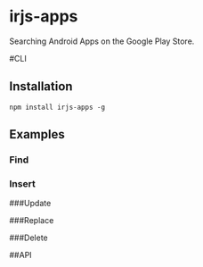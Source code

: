 # irjs-apps
Searching Android Apps on the Google Play Store.

#CLI
## Installation
```npm install irjs-apps -g```

## Examples

### Find

### Insert

###Update

###Replace

###Delete

##API